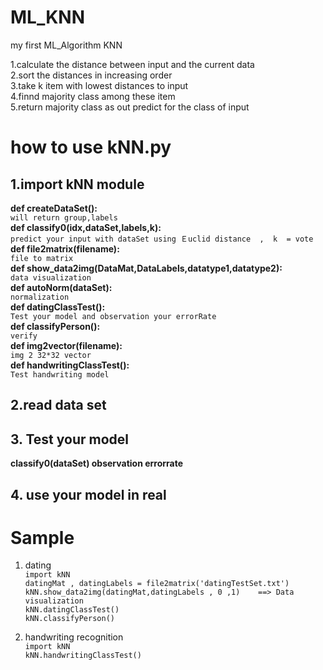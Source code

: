# ML_KNN   
 my first ML_Algorithm
 KNN
  
1.calculate the distance between input and the current data  
2.sort the distances in increasing order  
3.take k item with lowest distances to input  
4.finnd majority class among these item  
5.return majority class as out predict for the class of input  
  

# how to use kNN.py  
## 1.import kNN module  
**def createDataSet():**  
``will return group,labels``  
**def classify0(idx,dataSet,labels,k):**  
``predict your input with dataSet using Ｅuclid distance  ,  k  = vote``    
**def file2matrix(filename):**  
``file to matrix``    
**def show_data2img(DataMat,DataLabels,datatype1,datatype2):**  
    ``data visualization``    
**def autoNorm(dataSet):**  
    ``normalization``    
**def datingClassTest():**  
    ``Test your model and observation your errorRate``    
**def classifyPerson():**  
    ``verify``    
**def img2vector(filename):**  
    ``img 2 32*32 vector``   
**def handwritingClassTest():**  
    ``Test handwriting model``     

          

## 2.read data set   
## 3. Test your model  
  **classify0(dataSet) observation errorrate**  
## 4. use your model in real  




# Sample  
1. dating  
``import kNN``     
``datingMat , datingLabels = file2matrix('datingTestSet.txt')``  
``kNN.show_data2img(datingMat,datingLabels , 0 ,1)    ==> Data visualization``  
``kNN.datingClassTest()``  
``kNN.classifyPerson()``    


2. handwriting recognition  
``import kNN``  
``kNN.handwritingClassTest()``  









